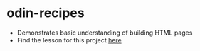 # odin-recipes
- Demonstrates basic understanding of building HTML pages
- Find the lesson for this project [here](https://www.theodinproject.com/lessons/foundations-recipes)
